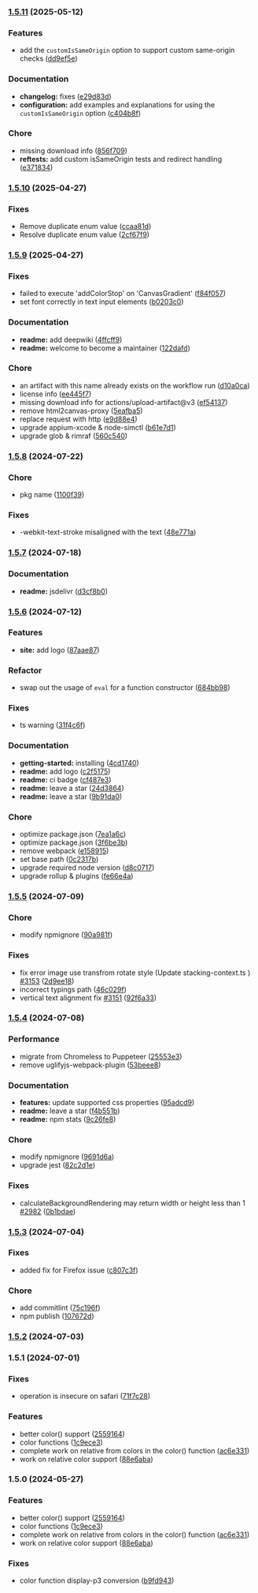 
### [1.5.11](https://github.com/yorickshan/html2canvas-pro/compare/v1.5.10...v1.5.11) (2025-05-12)


### Features

* add the `customIsSameOrigin` option to support custom same-origin checks ([dd9ef5e](https://github.com/yorickshan/html2canvas-pro/commit/dd9ef5ebb8439862f597b47c3379e5b6c9f17789))


### Documentation

* **changelog:** fixes ([e29d83d](https://github.com/yorickshan/html2canvas-pro/commit/e29d83d5cad9b8c07f99546ca05b47fbd9e945ae))
* **configuration:** add examples and explanations for using the `customIsSameOrigin` option ([c404b8f](https://github.com/yorickshan/html2canvas-pro/commit/c404b8f9466d0af276f30daa57d6f1fb9f5597b4))


### Chore

* missing download info ([856f709](https://github.com/yorickshan/html2canvas-pro/commit/856f7094dd99a5403a8f3ae80ea97be6bc25b53c))
* **reftests:** add custom isSameOrigin tests and redirect handling ([e371834](https://github.com/yorickshan/html2canvas-pro/commit/e371834e6db1d1c3817809d08990e70228aff624))

### [1.5.10](https://github.com/yorickshan/html2canvas-pro/compare/v1.5.9...v1.5.10) (2025-04-27)


### Fixes

* Remove duplicate enum value ([ccaa81d](https://github.com/yorickshan/html2canvas-pro/commit/ccaa81d2103b2ebb1b350e71e7d622aba03a6903))
* Resolve duplicate enum value ([2cf67f9](https://github.com/yorickshan/html2canvas-pro/commit/2cf67f911e9ba3e58c89a67b933b906af8e100a7))

### [1.5.9](https://github.com/yorickshan/html2canvas-pro/compare/v1.5.8...v1.5.9) (2025-04-27)


### Fixes

* failed to execute 'addColorStop' on 'CanvasGradient' ([f84f057](https://github.com/yorickshan/html2canvas-pro/commit/f84f057ac36aa2f48a5768c10051eaa6311cb663))
* set font correctly in text input elements ([b0203c0](https://github.com/yorickshan/html2canvas-pro/commit/b0203c041fbdd0c68ba44fa2ddb068cf9f60fc5b))


### Documentation

* **readme:** add deepwiki ([4ffcff9](https://github.com/yorickshan/html2canvas-pro/commit/4ffcff9c327567fc29dc7d031d633f645bc62744))
* **readme:** welcome to become a maintainer ([122dafd](https://github.com/yorickshan/html2canvas-pro/commit/122dafd78f56f4c11a00118c4c2c98380246137c))


### Chore

* an artifact with this name already exists on the workflow run ([d10a0ca](https://github.com/yorickshan/html2canvas-pro/commit/d10a0ca6717babfffc7c56abb1def3500580cfff))
* license info ([ee445f7](https://github.com/yorickshan/html2canvas-pro/commit/ee445f7e45b182dac38a4043b9ca21a369f6ea2c))
* missing download info for actions/upload-artifact@v3 ([ef54137](https://github.com/yorickshan/html2canvas-pro/commit/ef541373184a099da8d7fcfcaed6ae4d3f93a264))
* remove html2canvas-proxy ([5eafba5](https://github.com/yorickshan/html2canvas-pro/commit/5eafba56af7085ebf157d957065bf4bef7a8804f))
* replace request with http ([e9d88e4](https://github.com/yorickshan/html2canvas-pro/commit/e9d88e4bf6defef0a3ee2edd773728490e69b3f0))
* upgrade appium-xcode & node-simctl ([b61e7d1](https://github.com/yorickshan/html2canvas-pro/commit/b61e7d11ad9411199ac6b06795a6312851a9ed51))
* upgrade glob & rimraf ([560c540](https://github.com/yorickshan/html2canvas-pro/commit/560c5409c9e3887a43bf6656f81d3d908418c048))

### [1.5.8](https://github.com/yorickshan/html2canvas-pro/compare/v1.5.7...v1.5.8) (2024-07-22)


### Chore

* pkg name ([1100f39](https://github.com/yorickshan/html2canvas-pro/commit/1100f390b72b45542a34927a4186f75980cb462e))


### Fixes

* -webkit-text-stroke misaligned with the text ([48e771a](https://github.com/yorickshan/html2canvas-pro/commit/48e771ac906178fb4dfce31e8539894c389d6e44))

### [1.5.7](https://github.com/yorickshan/html2canvas-pro/compare/v1.5.6...v1.5.7) (2024-07-18)


### Documentation

* **readme:** jsdelivr ([d3cf8b0](https://github.com/yorickshan/html2canvas-pro/commit/d3cf8b06fed3123284633df63d9e0c50ca14d39b))

### [1.5.6](https://github.com/yorickshan/html2canvas-pro/compare/v1.5.5...v1.5.6) (2024-07-12)


### Features

* **site:** add logo ([87aae87](https://github.com/yorickshan/html2canvas-pro/commit/87aae87178ddc43f3197a95062fcbb57e8c6888f))


### Refactor

* swap out the usage of `eval` for a function constructor ([684bb98](https://github.com/yorickshan/html2canvas-pro/commit/684bb98cc75f6f61907f83a69de8630c525857a8))


### Fixes

* ts warning ([31f4c6f](https://github.com/yorickshan/html2canvas-pro/commit/31f4c6f73bdf70e8e73ba4895a5dba599a6bd3de))


### Documentation

* **getting-started:** installing ([4cd1740](https://github.com/yorickshan/html2canvas-pro/commit/4cd17404992c80709c234f4b42fb8d4ec2cc8bc5))
* **readme:** add logo ([c2f5175](https://github.com/yorickshan/html2canvas-pro/commit/c2f517513c7653ffca02c2edc015083a573034e7))
* **readme:** ci badge ([cf487e3](https://github.com/yorickshan/html2canvas-pro/commit/cf487e3db3b7a4d973edce6fd8ed475f26706be4))
* **readme:** leave a star ([24d3864](https://github.com/yorickshan/html2canvas-pro/commit/24d3864fcf9c9f6a58044e3d3543d1b8abfd1dec))
* **readme:** leave a star ([9b91da0](https://github.com/yorickshan/html2canvas-pro/commit/9b91da069c6854d3be4c6369bec716ea1d966845))


### Chore

* optimize package.json ([7ea1a6c](https://github.com/yorickshan/html2canvas-pro/commit/7ea1a6c6616a478b5a5575d7ad3c485b4e6581d3))
* optimize package.json ([3f6be3b](https://github.com/yorickshan/html2canvas-pro/commit/3f6be3bc597289f10a73762199d2efc745c972b1))
* remove webpack ([e158915](https://github.com/yorickshan/html2canvas-pro/commit/e158915cb7ff2c872e05e8c1bee7d7e43973a290))
* set base path ([0c2317b](https://github.com/yorickshan/html2canvas-pro/commit/0c2317b5570ac946ef6cbcc443b1df4f842a1764))
* upgrade required node version ([d8c0717](https://github.com/yorickshan/html2canvas-pro/commit/d8c07177452ec4b63737d0820128a2135cf957cb))
* upgrade rollup & plugins ([fe66e4a](https://github.com/yorickshan/html2canvas-pro/commit/fe66e4ace1d6f6f4634a267d2c13cf2477b49287))

### [1.5.5](https://github.com/yorickshan/html2canvas-pro/compare/v1.5.4...v1.5.5) (2024-07-09)


### Chore

* modify npmignore ([90a981f](https://github.com/yorickshan/html2canvas-pro/commit/90a981fbece06c69407396b2f1fba2955b100061))


### Fixes

* fix error image use transfrom rotate style (Update stacking-context.ts ) [#3153](https://github.com/yorickshan/html2canvas-pro/issues/3153) ([2d9ee18](https://github.com/yorickshan/html2canvas-pro/commit/2d9ee18b53638bce5df304dc471552e394157ecd))
* incorrect typings path ([46c029f](https://github.com/yorickshan/html2canvas-pro/commit/46c029f9f02e1fdf6b62f63b7baf24a485912209))
* vertical text alignment fix [#3151](https://github.com/yorickshan/html2canvas-pro/issues/3151) ([92f6a33](https://github.com/yorickshan/html2canvas-pro/commit/92f6a3391f92da0569e7ec41d3052ecc7a205381))

### [1.5.4](https://github.com/yorickshan/html2canvas-pro/compare/v1.5.3...v1.5.4) (2024-07-08)


### Performance

* migrate from Chromeless to Puppeteer ([25553e3](https://github.com/yorickshan/html2canvas-pro/commit/25553e3e675cf8cb2c08a807da31d0aab0159114))
* remove uglifyjs-webpack-plugin ([53beee8](https://github.com/yorickshan/html2canvas-pro/commit/53beee80659e729e0942b8092ba4e3950b7c72d8))


### Documentation

* **features:** update supported css properties ([95adcd9](https://github.com/yorickshan/html2canvas-pro/commit/95adcd9c48ee1608766f106eb1784b576903cc44))
* **readme:** leave a star ([f4b551b](https://github.com/yorickshan/html2canvas-pro/commit/f4b551b43c4772ddeaa438721f0d8c6f41e20191))
* **readme:** npm stats ([9c26fe8](https://github.com/yorickshan/html2canvas-pro/commit/9c26fe867d0db70e70e4fc41508543167e0f80f3))


### Chore

* modify npmignore ([9691d6a](https://github.com/yorickshan/html2canvas-pro/commit/9691d6a31291d07ae4437699a1d3acfb32418487))
* upgrade jest ([82c2d1e](https://github.com/yorickshan/html2canvas-pro/commit/82c2d1e4ab30e07036c8c99e3b1ae0989cdf67c3))


### Fixes

* calculateBackgroundRendering may return width or height less than 1 [#2982](https://github.com/yorickshan/html2canvas-pro/issues/2982) ([0b1bdae](https://github.com/yorickshan/html2canvas-pro/commit/0b1bdaed3f5473ce1166632f8850f57b668e6b61))

### [1.5.3](https://github.com/yorickshan/html2canvas-pro/compare/v1.5.2...v1.5.3) (2024-07-04)


### Fixes

* added fix for Firefox issue ([c807c3f](https://github.com/yorickshan/html2canvas-pro/commit/c807c3fed1360a752c8ee5659992b52fcfb02613))


### Chore

* add commitlint ([75c196f](https://github.com/yorickshan/html2canvas-pro/commit/75c196fa884b635d5207824fb52d38f225f39646))
* npm publish ([107672d](https://github.com/yorickshan/html2canvas-pro/commit/107672d74dda264a39b8989142ec99dbacdeb13d))

### [1.5.2](https://github.com/yorickshan/html2canvas-pro/compare/v1.5.1...v1.5.2) (2024-07-03)

### 1.5.1 (2024-07-01)


### Fixes

* operation is insecure on safari ([71f7c28](https://github.com/yorickshan/html2canvas-pro/commit/71f7c283dfe5a8cd64b39343bc7cec85e3932200))


### Features

* better color() support ([2559164](https://github.com/yorickshan/html2canvas-pro/commit/2559164c9890ea4985ce4cf09d27184da6ee22f8))
* color functions ([1c9ece3](https://github.com/yorickshan/html2canvas-pro/commit/1c9ece3887e229eb69b34a5bb082c059355518e2))
* complete work on relative from colors in the color() function ([ac6e331](https://github.com/yorickshan/html2canvas-pro/commit/ac6e33118be76734ff9b1f5cd92e147babd46548))
* work on relative color support ([88e6aba](https://github.com/yorickshan/html2canvas-pro/commit/88e6abaa47b9c59e49a7bc3c0008849cc365f787))

### 1.5.0 (2024-05-27)


### Features

* better color() support ([2559164](https://github.com/yorickshan/html2canvas-pro/commit/2559164c9890ea4985ce4cf09d27184da6ee22f8))
* color functions ([1c9ece3](https://github.com/yorickshan/html2canvas-pro/commit/1c9ece3887e229eb69b34a5bb082c059355518e2))
* complete work on relative from colors in the color() function ([ac6e331](https://github.com/yorickshan/html2canvas-pro/commit/ac6e33118be76734ff9b1f5cd92e147babd46548))
* work on relative color support ([88e6aba](https://github.com/yorickshan/html2canvas-pro/commit/88e6abaa47b9c59e49a7bc3c0008849cc365f787))


### Fixes

* color function display-p3 conversion ([b9fd943](https://github.com/yorickshan/html2canvas-pro/commit/b9fd943332a5627a9cd86c62bd6029d461356c14))
